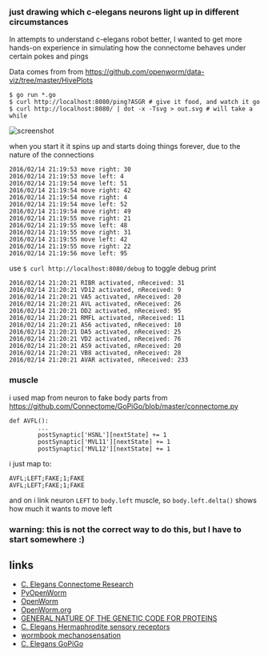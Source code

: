 ### just drawing which c-elegans neurons light up in different circumstances

In attempts to understand c-elegans robot better, I wanted to get more hands-on experience in simulating how the connectome behaves under certain pokes and pings

Data comes from from https://github.com/openworm/data-viz/tree/master/HivePlots

```
$ go run *.go
$ curl http://localhost:8080/ping?ASGR # give it food, and watch it go
$ curl http://localhost:8080/ | dot -x -Tsvg > out.svg # will take a while
```

![screenshot](https://raw.githubusercontent.com/jackdoe/worm/master/out.png)

when you start it it spins up and starts doing things forever, due to the nature of the connections


```
2016/02/14 21:19:53 move right: 30
2016/02/14 21:19:53 move left: 4
2016/02/14 21:19:54 move left: 51
2016/02/14 21:19:54 move right: 42
2016/02/14 21:19:54 move right: 4
2016/02/14 21:19:54 move left: 52
2016/02/14 21:19:54 move right: 49
2016/02/14 21:19:55 move right: 21
2016/02/14 21:19:55 move left: 48
2016/02/14 21:19:55 move right: 31
2016/02/14 21:19:55 move left: 42
2016/02/14 21:19:55 move right: 22
2016/02/14 21:19:56 move left: 95
```

use `$ curl http://localhost:8080/debug` to toggle debug print

```
2016/02/14 21:20:21 RIBR activated, nReceived: 31
2016/02/14 21:20:21 VD12 activated, nReceived: 9
2016/02/14 21:20:21 VA5 activated, nReceived: 20
2016/02/14 21:20:21 AVL activated, nReceived: 26
2016/02/14 21:20:21 DD2 activated, nReceived: 95
2016/02/14 21:20:21 RMFL activated, nReceived: 11
2016/02/14 21:20:21 AS6 activated, nReceived: 10
2016/02/14 21:20:21 DA5 activated, nReceived: 25
2016/02/14 21:20:21 VD2 activated, nReceived: 76
2016/02/14 21:20:21 AS9 activated, nReceived: 20
2016/02/14 21:20:21 VB8 activated, nReceived: 28
2016/02/14 21:20:21 AVAR activated, nReceived: 233
```

### muscle

i used map from neuron to fake body parts from https://github.com/Connectome/GoPiGo/blob/master/connectome.py

```
def AVFL():
        ...
        postSynaptic['HSNL'][nextState] += 1
        postSynaptic['MVL11'][nextState] += 1
        postSynaptic['MVL12'][nextState] += 1
```

i just map to:

```
AVFL;LEFT;FAKE;1;FAKE
AVFL;LEFT;FAKE;1;FAKE
```

and on i link neuron `LEFT` to `body.left` muscle, so `body.left.delta()` shows how much it wants to move left

### warning: this is not the correct way to do this, but I have to start somewhere :)

## links 

* [C. Elegans Connectome Research](http://www.connectomeengine.com/Home/CElegans)
* [PyOpenWorm](https://github.com/openworm/PyOpenWorm)
* [OpenWorm](https://github.com/openworm/)
* [OpenWorm.org](http://www.openworm.org/)
* [GENERAL NATURE OF THE GENETIC CODE FOR PROTEINS](https://profiles.nlm.nih.gov/ps/access/SCBCBJ.pdf)
* [C. Elegans Hermaphrodite sensory receptors](http://wormatlas.org/hermaphrodite/nervous/Images/neurotable1leg.htm)
* [wormbook mechanosensation](http://www.wormbook.org/chapters/www_mechanosensation/mechanosensation.html)
* [C. Elegans GoPiGo](https://github.com/Connectome/GoPiGo)